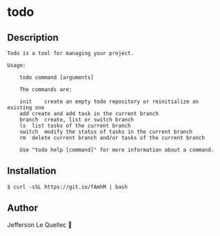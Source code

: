 # todo

## Description

```
Todo is a tool for managing your project.

Usage:

	todo command [arguments]
	
	The commands are:

	init	create an empty todo repository or reinitialize an existing one
	add	create and add task in the current branch
	branch	create, list or switch branch
	ls	list tasks of the current branch
	switch	modify the status of tasks in the current branch
	rm	delete current branch and/or tasks of the current branch

	Use "todo help [command]" for more information about a command.
```

## Installation

```
$ curl -sSL https://git.io/fAmhM | bash
```

## Author

Jefferson Le Quellec 🐜
